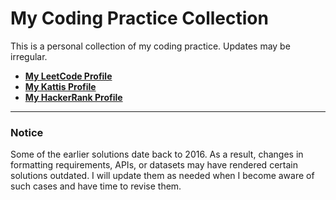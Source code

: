 # My Coding Practice Collection

This is a personal collection of my coding practice. Updates may be irregular.

* [**My LeetCode Profile**](https://leetcode.com/HarrisonShen)  
* [**My Kattis Profile**](https://open.kattis.com/users/haohushen)  
* [**My HackerRank Profile**](https://www.hackerrank.com/Harrison_Shen)

---

### **Notice**
Some of the earlier solutions date back to 2016. As a result, changes in formatting requirements, APIs, or datasets may have rendered certain solutions outdated. I will update them as needed when I become aware of such cases and have time to revise them.
